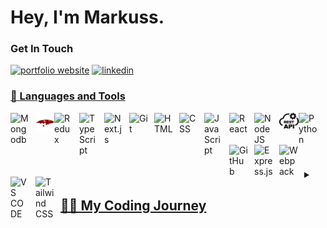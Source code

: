 
<!--
**LukaTm/LukaTm** is a ✨ _special_ ✨ repository because its `README.md` (this file) appears on your GitHub profile.

Here are some ideas to get you started:

- 🔭 I’m currently working on ...
- 🌱 I’m currently learning ...
- 👯 I’m looking to collaborate on ...
- 🤔 I’m looking for help with ...
- 💬 Ask me about ...
- 📫 How to reach me: ...
- 😄 Pronouns: ...
- ⚡ Fun fact: ...
-->
#  Hey, I'm Markuss.

### Get In Touch
<p align="left">
   <a href="https://markuss-portfolio.netlify.app/" target="_blank">
      <img alt="portfolio website" title="Portfolio" src="https://img.shields.io/badge/portfolio-0A0A0A?style=for-the-badge&logo=dev.to&logoColor=white" /></a> 
   <a href="https://www.linkedin.com/in/markuss-luka%C5%A1ins-890180282/" target="_blank">
      <img alt="linkedin" src="https://img.shields.io/badge/LinkedIn-0077B5?style=for-the-badge&logo=linkedin&logoColor=white">
</p>




### 🧰 Languages and Tools

<img align="left" alt="Mongodb" width="30px" style="padding-right:10px;" src="https://cdn.jsdelivr.net/gh/devicons/devicon/icons/mongodb/mongodb-plain-wordmark.svg"/>
<img align="left" src="mongoose.png" alt="mongoose" width="30px">
<img align="left" alt="Redux" width="30px" style="padding-right:10px;" src="https://cdn.jsdelivr.net/gh/devicons/devicon/icons/redux/redux-original.svg" />
<img align="left" alt="TypeScript" width="30px" style="padding-right:10px;" src="https://cdn.jsdelivr.net/gh/devicons/devicon/icons/typescript/typescript-plain.svg" />
<img align="left" alt="Next.js" width="30px" style="padding-right:10px;" src="https://cdn.jsdelivr.net/gh/devicons/devicon/icons/nextjs/nextjs-original.svg" />
<img align="left" alt="Git" width="30px" style="padding-right:10px;" src="https://cdn.jsdelivr.net/gh/devicons/devicon/icons/git/git-original.svg" />
<img align="left" alt="HTML" width="30px" style="padding-right:10px;" src="https://cdn.jsdelivr.net/gh/devicons/devicon/icons/html5/html5-plain.svg" />
<img align="left" alt="CSS" width="30px" style="padding-right:10px;" src="https://cdn.jsdelivr.net/gh/devicons/devicon/icons/css3/css3-plain.svg" />
<img align="left" alt="JavaScript" width="30px" style="padding-right:10px;" src="https://cdn.jsdelivr.net/gh/devicons/devicon/icons/javascript/javascript-plain.svg" />
<img align="left" alt="React" width="30px" style="padding-right:10px;" src="https://cdn.jsdelivr.net/gh/devicons/devicon/icons/react/react-original.svg" />
<img align="left" alt="NodeJS" width="30px" style="padding-right:10px;" src="https://cdn.jsdelivr.net/gh/devicons/devicon/icons/nodejs/nodejs-original.svg" />
<img align="left" src="rest.png" alt="REST API" width="31px">
<img align="left" alt="Python" width="30px" style="padding-right:10px;" src="https://cdn.jsdelivr.net/gh/devicons/devicon/icons/python/python-plain.svg" />
<img align="left" alt="GitHub" width="30px" style="padding-right:10px;" src="https://cdn.jsdelivr.net/gh/devicons/devicon/icons/github/github-original.svg" />
<img align="left" alt="Express.js" width="30px" style="padding-right:10px;" src="https://cdn.jsdelivr.net/gh/devicons/devicon/icons/express/express-original.svg" />
<img align="left" alt="Webpack" width="30px" style="padding-right:10px;" src="https://cdn.jsdelivr.net/gh/devicons/devicon/icons/webpack/webpack-original.svg" />
<img align="left" alt="VS CODE" width="30px" style="padding-right:10px;" src="https://cdn.jsdelivr.net/gh/devicons/devicon/icons/vscode/vscode-original.svg" />
<img align="left" alt="Tailwind CSS" width="30px" style="padding-right:10px;" src="https://cdn.jsdelivr.net/gh/devicons/devicon/icons/tailwindcss/tailwindcss-plain.svg" />
<br />
<br />
<br />

#
<details>
 <summary><h2>👨‍💻 My Coding Journey</h2></summary>
My name is Markuss, and I am a Full-Stack developer. My first experience in programming began in 6th grade when I was introduced to Scratch. However, a classmate discouraged me, saying that pursuing a career in programming would be too difficult. As a result, I avoided it for a long time. It wasn't until 2022 that I started contemplating my career path and realized that my passion lay in computers and optimization.

I decided to give programming another chance and started with Python. Initially, I didn't think much of it, but I knew that building something meaningful required more than just a one-hour tutorial. So, I delved deeper and tackled challenging problems. It was when I successfully solved difficult problems and built useful applications like calculator, blackjack game, and snake game that I experienced a breakthrough. It felt incredibly rewarding.

From there, I embarked on various Python projects, including automation, web scraping, file reading, games, and quizzes. Eventually, I ventured into web development since it I've heard It's a skill you should have. However, after about three months of splitting my time between web development and Python, I had learned you should stick to one language and learn it well until you try other things. Thus, I decided to commit to web development. I did a bunch of tutorials from youtube, udemy courses and did a program called Odin Project which is project based. Learned basics of linux cli, git, HTML, CSS, JavaScript basics, then learned Intermediate HTML, CSS Concepts and did a Full JavaScript course. After that I learned Advanced HTML and CSS, learning animations and responsive design, then moving to doing a Full React course, also did 2 small react native projects. Then started learning backend technology, learning NodeJS, REST API, MonogDB, GraphQL. After learning and practing a bunch I build personal projects which are were interesting to me cause they were actually usefull for myself. Like Charades word generator with database and Transfer Spotify songs to YouTube songs which I created for myself.

After sticking to web development and bulding many kinds of projects, to deepen my understanding of the underlying principles, I pursued a computer science course called CS50. The course goes in depth in various fundamental concepts and principles of computer science, providing a comprehensive understanding of programming, algorithms, data structures, and more. I learned that acquiring knowledge in a lower-level programming language like C establishes a strong base understanding of the fundamental workings of computers and software. Understanding these foundational principles is beneficial as it facilitates learning other languages more easily in the future.

Currently, I am motivated by a strong desire for continuous improvement. I actively seek opportunities to enhance my coding skills and avoid complacency with easy or repetitive tasks. Challenging projects that push me beyond my comfort zone are what I strive for, as they provide valuable opportunities to acquire new skills and expertise. Embracing new concepts, techniques, and technologies is a top priority for me as I continue to expand my knowledge base and enhance my abilities.



